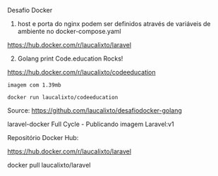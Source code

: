 Desafio Docker 
1) host e porta do nginx podem ser definidos através de variáveis de ambiente no docker-compose.yaml

https://hub.docker.com/r/laucalixto/laravel

2) Golang print Code.education Rocks!

https://hub.docker.com/r/laucalixto/codeeducation

    imagem com 1.39mb

    docker run laucalixto/codeeducation 


Source:
https://github.com/laucalixto/desafiodocker-golang

laravel-docker
Full Cycle - Publicando imagem Laravel:v1

Repositório Docker Hub:

https://hub.docker.com/r/laucalixto/laravel

docker pull laucalixto/laravel
